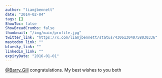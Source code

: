 ```yaml
---
author: "liamjbennett"
date: "2014-02-04"
tags: []
ShowToc: false
ShowBreadCrumbs: false
thumbnail: "/img/main/profile.jpg"
twitter_link: "https://x.com/liamjbennett/status/430613040758030336"
mastodon_link: ""
bluesky_link: ""
linkedin_link: ""
expiryDate: "2016-01-01"
---
```


[@Barry_Gill](https://x.com/Barry_Gill) congratulations. My best wishes to you both

